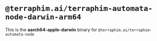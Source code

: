 # `@terraphim.ai/terraphim-automata-node-darwin-arm64`

This is the **aarch64-apple-darwin** binary for `@terraphim.ai/terraphim-automata-node`

